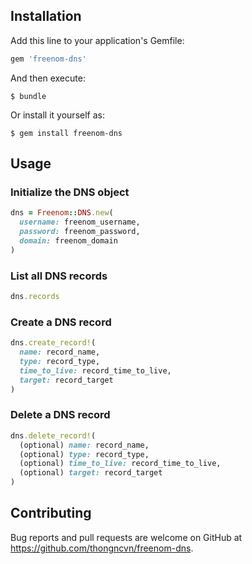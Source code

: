 ## Installation

Add this line to your application's Gemfile:

```ruby
gem 'freenom-dns'
```

And then execute:

    $ bundle

Or install it yourself as:

    $ gem install freenom-dns

## Usage

### Initialize the DNS object

```ruby
dns = Freenom::DNS.new(
  username: freenom_username,
  password: freenom_password,
  domain: freenom_domain
)
```

### List all DNS records

```ruby
dns.records
```

### Create a DNS record

```ruby
dns.create_record!(
  name: record_name,
  type: record_type,
  time_to_live: record_time_to_live,
  target: record_target
)
```

### Delete a DNS record

```ruby
dns.delete_record!(
  (optional) name: record_name,
  (optional) type: record_type,
  (optional) time_to_live: record_time_to_live,
  (optional) target: record_target
)
```

## Contributing

Bug reports and pull requests are welcome on GitHub at https://github.com/thongncvn/freenom-dns.
